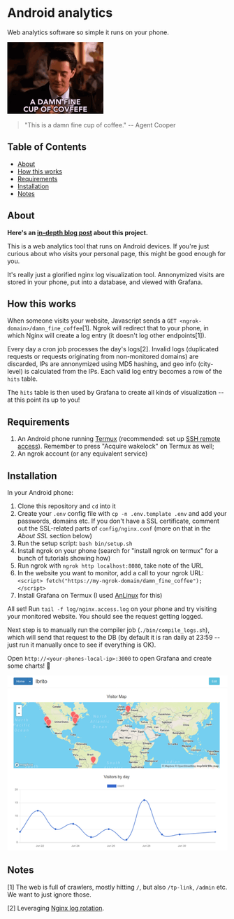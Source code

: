 # Android analytics

Web analytics software so simple it runs on your phone.

![This is a damn fine cup of coffee.](damn_fine_coffee.gif)
> "This is a damn fine cup of coffee."
-- Agent Cooper

## Table of Contents
* [About](#about)
* [How this works](#how-this-works)
* [Requirements](#requirements)
* [Installation](#installation)
* [Notes](#notes)


## About

**Here's an [in-depth blog post](https://lbrito1.github.io/blog/2020/07/replacing_google_analytics_android.html) about this project.**

This is a web analytics tool that runs on Android devices. If you're just curious about who visits your personal page, this might be good enough for you.

It's really just a glorified nginx log visualization tool. Annonymized visits are stored in your phone, put into a database, and viewed with Grafana.

## How this works

When someone visits your website, Javascript sends a `GET <ngrok-domain>/damn_fine_coffee`[1]. Ngrok will redirect that to your phone, in which Nginx will create a log entry (it doesn't log other endpoints[1]).

Every day a cron job processes the day's logs[2]. Invalid logs (duplicated requests or requests originating from non-monitored domains) are discarded, IPs are annonymized using MD5 hashing, and geo info (city-level) is calculated from the IPs. Each valid log entry becomes a row of the `hits` table.

The `hits` table is then used by Grafana to create all kinds of visualization -- at this point its up to you!

## Requirements

1. An Android phone running [Termux](https://termux.com/) (recommended: set up [SSH remote access](https://wiki.termux.com/wiki/Remote_Access)). Remember to press "Acquire wakelock" on Termux as well;
2. An ngrok account (or any equivalent service)

## Installation

In your Android phone:
1. Clone this repository and `cd` into it
2. Create your `.env` config file with `cp -n .env.template .env` and add your passwords, domains etc. If you don't have a SSL certificate, comment out the SSL-related parts of `config/nginx.conf` (more on that in the _About SSL_ section below)
3. Run the setup script: `bash bin/setup.sh`
4. Install ngrok on your phone (search for "install ngrok on termux" for a bunch of tutorials showing how)
5. Run ngrok with `ngrok http localhost:8080`, take note of the URL
6. In the website you want to monitor, add a call to your ngrok URL: `<script> fetch("https://my-ngrok-domain/damn_fine_coffee"); </script>`
7. Install Grafana on Termux (I used [AnLinux](https://f-droid.org/en/packages/exa.lnx.a/) for this)

All set! Run `tail -f log/nginx.access.log` on your phone and try visiting your monitored website. You should see the request getting logged.

Next step is to manually run the compiler job (`./bin/compile_logs.sh`), which will send that request to the DB (by default it is ran daily at 23:59 -- just run it manually once to see if everything is OK).

Open `http://<your-phones-local-ip>:3000` to open Grafana and create some charts! 🎉

![Screenshot of the app running locally, a few charts and a map are shown](screenshot.png)

## Notes

[1] The web is full of crawlers, mostly hitting `/`, but also `/tp-link`, `/admin` etc. We want to just ignore those.

[2] Leveraging [Nginx log rotation](https://www.nginx.com/resources/wiki/start/topics/examples/logrotation/).
